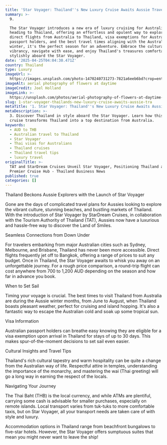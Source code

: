 ```yaml
---
title: 'Star Voyager: Thailand''s New Luxury Cruise Awaits Aussie Travellers'
summary: >-
  9. 

  The Star Voyager introduces a new era of luxury cruising for Australians
  heading to Thailand, offering an effortless and opulent way to explore. With
  direct flights from Australia to Thailand, visa exemptions for Australian
  passport holders, and the best travel times aligning with the Australian
  winter, it's the perfect season for an adventure. Embrace the cultural
  vibrancy, navigate with ease, and enjoy Thailand's treasures comfortably and
  stylishly aboard the Star Voyager.
date: '2025-04-25T04:04:30.471Z'
country: Thailand
type: Luxury
imageUrl: >-
  https://images.unsplash.com/photo-1470240731273-7821a6eeb6bd?crop=entropy&cs=tinysrgb&fit=max&fm=jpg&ixid=M3w3Mzk5OTB8MHwxfHNlYXJjaHwxfHwxMS4lMjBUaGFpbGFuZCUyMDEzLiUyMEx1eHVyeSUyMHRyYXZlbCUyMGxhbmRzY2FwZXxlbnwwfDB8fHwxNzQ1NTUzODcwfDA&ixlib=rb-4.0.3&q=80&w=1080
imageAlt: aerial photography of flowers at daytime
imageCredit: Joel Holland
imageLink: >-
  https://unsplash.com/photos/aerial-photography-of-flowers-at-daytime-TRhGEGdw-YY
slug: 1-star-voyager-thailands-new-luxury-cruise-awaits-aussie-tra
metaTitle: '1. Star Voyager: Thailand''s New Luxury Cruise Awaits Aussie Travellers'
metaDescription: >-
  3. Discover Thailand in style aboard the Star Voyager. Learn how this luxury
  cruise transforms Thailand into a top destination from Australia.
keywords:
  - AUD to THB
  - Australian travel to Thailand
  - Star Voyager
  - Thai visas for Australians
  - Thailand cruises
  - Thailand travel tips
  - luxury travel
originalTitle: >-
  TAT and StarDream Cruises Unveil Star Voyager, Positioning Thailand as a
  Premier Cruise Hub - Thailand Business News
published: true
categories: []
---
```

Thailand Beckons Aussie Explorers with the Launch of Star Voyager

Gone are the days of complicated travel plans for Aussies looking to explore the vibrant culture, stunning beaches, and bustling markets of Thailand. With the introduction of Star Voyager by StarDream Cruises, in collaboration with the Tourism Authority of Thailand (TAT), Aussies now have a luxurious and hassle-free way to discover the Land of Smiles.

Seamless Connections from Down Under

For travelers embarking from major Australian cities such as Sydney, Melbourne, and Brisbane, Thailand has never been more accessible. Direct flights frequently jet off to Bangkok, offering a range of prices to suit any budget. Once in Thailand, the Star Voyager awaits to whisk you away on an unforgettable journey. For a rough price comparison, a round-trip flight can cost anywhere from 700 to 1,200 AUD depending on the season and how far in advance you book.

When to Set Sail

Timing your voyage is crucial. The best times to visit Thailand from Australia are during the Aussie winter months, from June to August, when Thailand boasts pleasant weather, perfect for cruising and island hopping. It's also a fantastic way to escape the Australian cold and soak up some tropical sun.

Visa Information

Australian passport holders can breathe easy knowing they are eligible for a visa exemption upon arrival in Thailand for stays of up to 30 days. This makes spur-of-the-moment decisions to set sail even easier.

Cultural Insights and Travel Tips

Thailand's rich cultural tapestry and warm hospitality can be quite a change from the Australian way of life. Respectful attire in temples, understanding the importance of the monarchy, and mastering the wai (Thai greeting) will go a long way in earning the respect of the locals.

Navigating Your Journey

The Thai Baht (THB) is the local currency, and while ATMs are plentiful, carrying some cash is advisable for smaller purchases, especially on remote islands. Local transport varies from tuk-tuks to more comfortable taxis, but on Star Voyager, all your transport needs are taken care of with style and luxury.

Accommodation options in Thailand range from beachfront bungalows to five-star hotels. However, the Star Voyager offers sumptuous suites that mean you might never want to leave the ship!
